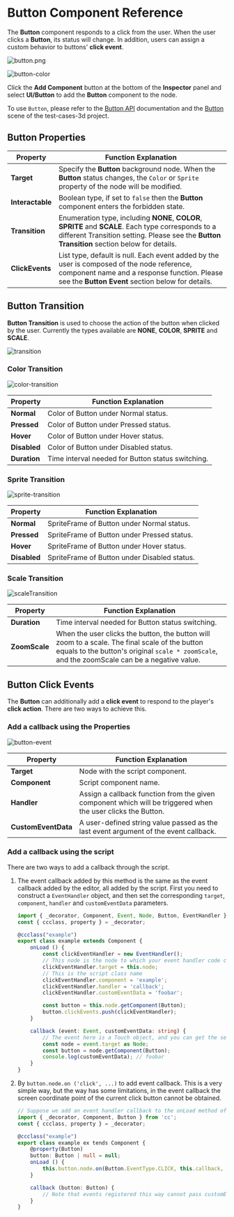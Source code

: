 # Button Component Reference

The __Button__ component responds to a click from the user. When the user clicks a __Button__, its status will change. In addition, users can assign a custom behavior to buttons' __click event__.

![button.png](./button/button.png)

![button-color](./button/button-color.png)

Click the __Add Component__ button at the bottom of the __Inspector__ panel and select __UI/Button__ to add the __Button__ component to the node.

To use `Button`, please refer to the [Button API](__APIDOC__/en/class/Button) documentation and the [Button](https://github.com/cocos/cocos-test-projects/tree/v3.8/assets/cases/ui/03.button) scene of the test-cases-3d project.

## Button Properties

| Property   | Function Explanation |
| ------------ | -------------------- |
| __Target__       | Specify the __Button__ background node. When the __Button__ status changes, the `Color` or `Sprite` property of the node will be modified. |
| __Interactable__ | Boolean type, if set to `false` then the __Button__ component enters the forbidden state. |
| __Transition__   | Enumeration type, including __NONE__, __COLOR__, __SPRITE__ and __SCALE__. Each type corresponds to a different Transition setting. Please see the __Button Transition__ section below for details. |
| __ClickEvents__  | List type, default is null. Each event added by the user is composed of the node reference, component name and a response function. Please see the __Button Event__ section below for details. |

## Button Transition

__Button Transition__ is used to choose the action of the button when clicked by the user. Currently the types available are __NONE__, __COLOR__, __SPRITE__ and __SCALE__.

![transition](button/transition.png)

### Color Transition

![color-transition](button/color-transition.png)

| Property | Function Explanation |
| ---------- | -------------------- |
| __Normal__     | Color of Button under Normal status.    |
| __Pressed__    | Color of Button under Pressed status.   |
| __Hover__      | Color of Button under Hover status.     |
| __Disabled__   | Color of Button under Disabled status.  |
| __Duration__   | Time interval needed for Button status switching. |

### Sprite Transition

![sprite-transition](button/sprite-transition.png)

| Property     | Function Explanation |
| -------------- | -------------------- |
| __Normal__     | SpriteFrame of Button under Normal status.   |
| __Pressed__    | SpriteFrame of Button under Pressed status.  |
| __Hover__      | SpriteFrame of Button under Hover status.    |
| __Disabled__   | SpriteFrame of Button under Disabled status. |

### Scale Transition

![scaleTransition](button/scaleTransition.png)

| Property     | Function Explanation            |
| -------------- | -----------    |
| __Duration__   | Time interval needed for Button status switching. |
| __ZoomScale__  | When the user clicks the button, the button will zoom to a scale. The final scale of the button equals to the button's original `scale * zoomScale`, and the zoomScale can be a negative value.|

## Button Click Events

The __Button__ can additionally add a __click event__ to respond to the player's __click action__. There are two ways to achieve this.

### Add a callback using the Properties

![button-event](button/button-event.png)

| Property        | Function Explanation                              |
| --------------  | -----------                                       |
| __Target__          | Node with the script component.                   |
| __Component__       | Script component name.                            |
| __Handler__         | Assign a callback function from the given component which will be triggered when the user clicks the Button. |
| __CustomEventData__ | A user-defined string value passed as the last event argument of the event callback. |

### Add a callback using the script

There are two ways to add a callback through the script.

1. The event callback added by this method is the same as the event callback added by the editor, all added by the script. First you need to construct a `EventHandler` object, and then set the corresponding `target`, `component`, `handler` and `customEventData` parameters.

    ```ts
    import { _decorator, Component, Event, Node, Button, EventHandler } from 'cc';
    const { ccclass, property } = _decorator;

    @ccclass("example")
    export class example extends Component {
        onLoad () {
            const clickEventHandler = new EventHandler();
            // This node is the node to which your event handler code component belongs
            clickEventHandler.target = this.node;
            // This is the script class name
            clickEventHandler.component = 'example';
            clickEventHandler.handler = 'callback';
            clickEventHandler.customEventData = 'foobar';

            const button = this.node.getComponent(Button);
            button.clickEvents.push(clickEventHandler);
        }

        callback (event: Event, customEventData: string) {
            // The event here is a Touch object, and you can get the send node of the event by event.target
            const node = event.target as Node;
            const button = node.getComponent(Button);
            console.log(customEventData); // foobar
        }
    }
    ```

2. By `button.node.on ('click', ...)` to add event callback. This is a very simple way, but the way has some limitations, in the event callback the screen coordinate point of the current click button cannot be obtained.

    ```ts
    // Suppose we add an event handler callback to the onLoad method of a component and handle the event in the callback function:
    import { _decorator, Component, Button } from 'cc';
    const { ccclass, property } = _decorator;

    @ccclass("example")
    export class example ex tends Component {
        @property(Button)
        button: Button | null = null;
        onLoad () {
            this.button.node.on(Button.EventType.CLICK, this.callback, this);
        }

        callback (button: Button) {
            // Note that events registered this way cannot pass customEventData
        }
    }
    ```
